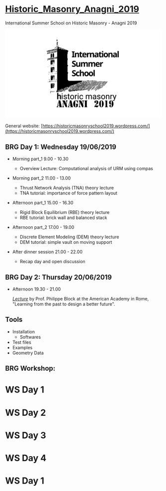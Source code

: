 # [Historic_Masonry_Anagni_2019](http://www.block.arch.ethz.ch/brg/teaching/historic-masonry-summer-school-anagni-2019)
International Summer School on Historic Masonry - Anagni 2019

![img](Tools/masonry_structures_school_2019_anagni-logo-e1547807560485_1550829849_1920x1080.png)

General website: [https://historicmasonryschool2019.wordpress.com/](https://historicmasonryschool2019.wordpress.com/)


## BRG Day 1: Wednesday 19/06/2019

   * Morning part_1 9.00 - 10.30
      * Overview Lecture: Computational analysis of URM using compas

   
   * Morning part_2 11.00 - 13.00
      * Thrust Network Analysis (TNA) theory lecture
      * TNA tutorial: importance of force pattern layout
      
      
   * Afternoon part_1 15.00 - 16.30
      * Rigid Block Equilibrium (RBE) theory lecture
      * RBE tutorial: brick wall and balanced stack

   
   * Afternoon part_2 17.00 - 19.00
      * Discrete Element Modeling (DEM) theory lecture
      * DEM tutorial: simple vault on moving support
      
      
   * After dinner session 21.00 - 22.00
      * Recap day and open discussion


## BRG Day 2: Thursday  20/06/2019

   * Afternoon 19.30 - 21.00

      *[Lecture](https://www.dropbox.com/s/6sq1ypvg06iaabq/20190110_Tongji_PBlock.pdf?dl=0)* by Prof. Philippe Block at the American Academy in Rome, "Learning from the past to design a better future".


## Tools
* Installation
  * Softwares
* Test files
* Examples
* Geometry Data

## BRG Workshop:
 # WS Day 1
 # WS Day 2
 # WS Day 3
 # WS Day 4
 # WS Day 1
 
